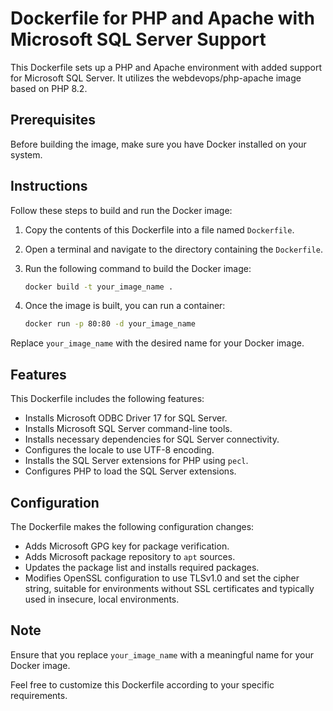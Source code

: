 # Dockerfile for PHP and Apache with Microsoft SQL Server Support

This Dockerfile sets up a PHP and Apache environment with added support for Microsoft SQL Server. It utilizes the webdevops/php-apache image based on PHP 8.2.

## Prerequisites

Before building the image, make sure you have Docker installed on your system.

## Instructions

Follow these steps to build and run the Docker image:

1. Copy the contents of this Dockerfile into a file named `Dockerfile`.
2. Open a terminal and navigate to the directory containing the `Dockerfile`.
3. Run the following command to build the Docker image:

    ```bash
    docker build -t your_image_name .
    ```

4. Once the image is built, you can run a container:

    ```bash
    docker run -p 80:80 -d your_image_name
    ```

Replace `your_image_name` with the desired name for your Docker image.

## Features

This Dockerfile includes the following features:

- Installs Microsoft ODBC Driver 17 for SQL Server.
- Installs Microsoft SQL Server command-line tools.
- Installs necessary dependencies for SQL Server connectivity.
- Configures the locale to use UTF-8 encoding.
- Installs the SQL Server extensions for PHP using `pecl`.
- Configures PHP to load the SQL Server extensions.

## Configuration

The Dockerfile makes the following configuration changes:

- Adds Microsoft GPG key for package verification.
- Adds Microsoft package repository to `apt` sources.
- Updates the package list and installs required packages.
- Modifies OpenSSL configuration to use TLSv1.0 and set the cipher string, suitable for environments without SSL certificates and typically used in insecure, local environments.

## Note

Ensure that you replace `your_image_name` with a meaningful name for your Docker image.

Feel free to customize this Dockerfile according to your specific requirements.
